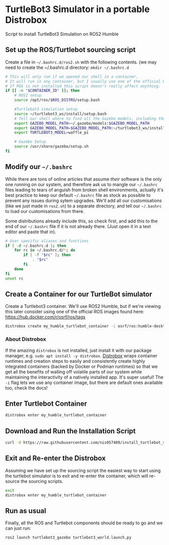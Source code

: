 # TurtleBot3 Simulator in a portable Distrobox
Script to install TurtleBot3 Simulation on ROS2 Humble

## Set up the ROS/Turtlebot sourcing script
Create a file in `~/.bashrc.d/ros2.sh` with the following contents. (we may need to create the ~/.bashrc.d directory: `mkdir ~/.bashrc.d`

```bash
# This will only run if we opened our shell in a container.
# It will run in any container, but I usually use one of the official OSRF ROS containers.
# If ROS is not installed this script doesn't really affect anything.
if [[ -n "$CONTAINER_ID" ]]; then
    # ROS2 setup
    source /opt/ros/$ROS_DISTRO/setup.bash

    #Turtlebot3 simulation setup
    source ~/turtlebot3_ws/install/setup.bash
    # Tell our shell where to find all the Gazebo models, including the ones in the turtlebot3_gazebo package
    export GAZEBO_MODEL_PATH=~/.gazebo/models:$GAZEBO_MODEL_PATH
    export GAZEBO_MODEL_PATH=$GAZEBO_MODEL_PATH:~/turtlebot3_ws/install/turtlebot3_gazebo/share/turtlebot3_gazebo/models
    export TURTLEBOT3_MODEL=waffle_pi

    # Gazebo Setup
    source /usr/share/gazebo/setup.sh
fi
```

## Modify our `~/.bashrc`
While there are tons of online articles that assume *their* software is the only one running on our system, and therefore ask us to mangle our `~/.bashrc` files leading to tears of anguish from broken shell environments, actually it's best practice to keep our default `~/.bashrc` file as stock as possible to prevent any issues during sytem upgrades. We'll add all our customisations (like we just made in `ros2.sh`) to a separate directory, and tell our `~/.bashrc` to load our customisations from there.

Some distributions already include this, so check first, and add this to the end of our `~/.bashrc` file if it is not already there. (Just open it in a text editor and paste that in).

```bash
# User specific aliases and functions
if [ -d ~/.bashrc.d ]; then
    for rc in ~/.bashrc.d/*; do
        if [ -f "$rc" ]; then
            . "$rc"
        fi
    done
fi
unset rc
```

## Create a Container for our TurtleBot simulator
Create a Turtlebot3 container. We'll use ROS2 Humble, but if we're viewing this later consider using one of the official ROS images found here: https://hub.docker.com/r/osrf/ros/tags

```bash
distrobox create my_humble_turtlebot_container -i osrf/ros:humble-desktop-full
```

### About Distrobox
If the amazing `distrobox` is not installed, just install it with our package manager, e.g. `sudo apt install -y distrobox`. [Distrobox](https://github.com/89luca89/distrobox) wraps container runtimes and creation steps to easily and consistently create highly integrated containers (backed by Docker or Podman runtimes) so that we get all the benefits of walling off volatile parts of our system while maintaining the interactivity of a natively installed app. It's super useful! The `-i` flag lets we use any container image, but there are default ones available too, check the docs!

## Enter Turtlebot Container
```bash
distrobox enter my_humble_turtlebot_container
```

## Download and Run the Installation Script
```bash
curl -O https://raw.githubusercontent.com/nis057489/install_turtlebot_sim/refs/heads/main/setup_turtlebot3_humble.sh && chmod +x ./setup_turtlebot3_humble.sh && ./setup_turtlebot3_humble.sh
```

## Exit and Re-enter the Distrobox
Assuming we have set up the sourcing script the easiest way to start using the turtlebot simulator is to exit and re-enter the container, which will re-source the sourcing scripts.
```bash
exit
distrobox enter my_humble_turtlebot_container
```

## Run as usual
Finally, all the ROS and Turtlebot components should be ready to go and we can just run:

```bash
ros2 launch turtlebot3_gazebo turtlebot3_world.launch.py
```
